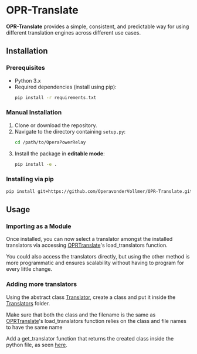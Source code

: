 # OPR-Translate

**OPR-Translate** provides a simple, consistent, and predictable way for using different translation engines across different use cases.

## Installation

### Prerequisites

- Python 3.x
- Required dependencies (install using pip):
  ```sh
  pip install -r requirements.txt
  ```

### Manual Installation

1. Clone or download the repository.
2. Navigate to the directory containing `setup.py`:
   ```sh
   cd /path/to/OperaPowerRelay
   ```
3. Install the package in **editable mode**:
   ```sh
   pip install -e .
   ```

### Installing via pip
```sh
pip install git+https://github.com/OperavonderVollmer/OPR-Translate.git@main
```

## Usage

### Importing as a Module

Once installed, you can now select a translator amongst the installed translators via accessing [OPRTranslate](https://github.com/OperavonderVollmer/OPR-Translate/blob/main/OPRTranslate/OPRTranslate.py)'s load_translators function.

You could also access the translators directly, but using the other method is more programmatic and ensures scalability without having to program for every little change.

### Adding more translators

Using the abstract class [Translator](https://github.com/OperavonderVollmer/OPR-Translate/blob/main/OPRTranslate/Interface/TranslatorInterface.py), create a class and put it inside the [Translators](https://github.com/OperavonderVollmer/OPR-Translate/tree/main/OPRTranslate/Translators) folder.

Make sure that both the class and the filename is the same as [OPRTranslate](https://github.com/OperavonderVollmer/OPR-Translate/blob/main/OPRTranslate/OPRTranslate.py)'s load_translators function relies on the class and file names to have the same name

Add a get_translator function that returns the created class inside the python file, as seen [here](https://github.com/OperavonderVollmer/OPR-Translate/blob/main/OPRTranslate/Translators/deepl_google.py).
